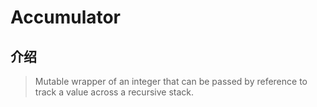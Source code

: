 # Accumulator

## 介绍

> Mutable wrapper of an integer that can be passed by reference to track a value across a recursive stack.
